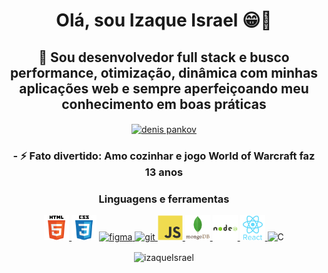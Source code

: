 <h1 align="center">Olá, sou Izaque Israel 😁👋</h1>
<h2 align="center">🔭 Sou desenvolvedor full stack e busco performance, otimização, dinâmica com minhas aplicações web e sempre aperfeiçoando meu conhecimento em boas práticas</h3>
<p align="center">
<a href="https://www.linkedin.com/in/izaque-israel/" target="blank"><img align="center" src="https://raw.githubusercontent.com/rahuldkjain/github-profile-readme-generator/master/src/images/icons/Social/linked-in-alt.svg" alt="denis pankov" height="30" width="40" /></a>
</p>
<h3 align="center">- ⚡ Fato divertido: Amo cozinhar e jogo World of Warcraft faz 13 anos</h3>

<h3 align="center">Linguagens e ferramentas</h3>

<p align="center"> 
<a href="https://www.w3schools.com/css/" target="_blank"> <a href="https://www.w3.org/html/" target="_blank"> <img src="https://raw.githubusercontent.com/devicons/devicon/master/icons/html5/html5-original-wordmark.svg" alt="html5" width="40" height="40"/> </a>
<img src="https://raw.githubusercontent.com/devicons/devicon/master/icons/css3/css3-original-wordmark.svg" alt="css3" width="40" height="40"/> </a> <a href="https://www.figma.com/" target="_blank"> <img src="https://www.vectorlogo.zone/logos/figma/figma-icon.svg" alt="figma" width="40" height="40"/> </a> <a href="https://git-scm.com/" target="_blank"> <img src="https://www.vectorlogo.zone/logos/git-scm/git-scm-icon.svg" alt="git" width="40" height="40"/> </a> <a href="https://developer.mozilla.org/en-US/docs/Web/JavaScript" target="_blank"> <img src="https://raw.githubusercontent.com/devicons/devicon/master/icons/javascript/javascript-original.svg" alt="javascript" width="40" height="40"/> </a> <a href="https://www.mongodb.com/" target="_blank"> <img src="https://raw.githubusercontent.com/devicons/devicon/master/icons/mongodb/mongodb-original-wordmark.svg" alt="mongodb" width="40" height="40"/> </a> <a href="https://nodejs.org" target="_blank"> <img src="https://raw.githubusercontent.com/devicons/devicon/master/icons/nodejs/nodejs-original-wordmark.svg" alt="nodejs" width="40" height="40"/> </a> <a href="https://reactjs.org/" target="_blank"> <img src="https://raw.githubusercontent.com/devicons/devicon/master/icons/react/react-original-wordmark.svg" alt="react" width="40" height="40"/> </a><img src="https://cdn.jsdelivr.net/gh/devicons/devicon/icons/c/c-original.svg" alt="C" width="40" height="40"/>
</p>

<p align="center"><img align="center" src="https://github-readme-stats.vercel.app/api/top-langs?username=izaqueIsrael&theme=dark&show_icons=true&locale=en&layout=compact" alt="izaqueIsrael" /></p>
